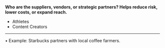 
**Who are the suppliers, vendors, or strategic partners? Helps reduce risk, lower costs, or expand reach.**
- Athletes
- Content Creators
---
• Example: Starbucks partners with local coffee farmers.